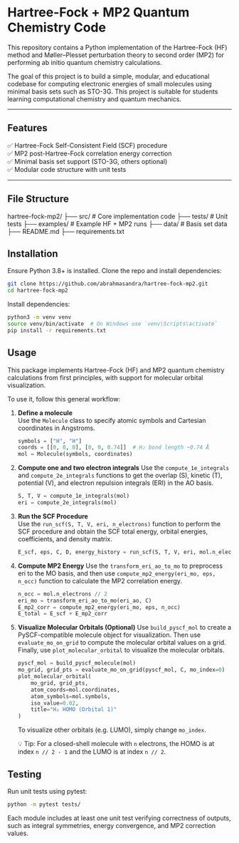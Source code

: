 # Hartree-Fock + MP2 Quantum Chemistry Code

This repository contains a Python implementation of the Hartree-Fock (HF) method and Møller–Plesset perturbation theory to second order (MP2) for performing ab initio quantum chemistry calculations.

The goal of this project is to build a simple, modular, and educational codebase for computing electronic energies of small molecules using minimal basis sets such as STO-3G. This project is suitable for students learning computational chemistry and quantum mechanics.

---

## Features

✅ Hartree-Fock Self-Consistent Field (SCF) procedure  
✅ MP2 post-Hartree-Fock correlation energy correction  
✅ Minimal basis set support (STO-3G, others optional)  
✅ Modular code structure with unit tests

---

## File Structure

hartree-fock-mp2/
├── src/ # Core implementation code
├── tests/ # Unit tests
├── examples/ # Example HF + MP2 runs
├── data/ # Basis set data
├── README.md
├── requirements.txt

## Installation

Ensure Python 3.8+ is installed. Clone the repo and install dependencies:

```bash
git clone https://github.com/abrahmasandra/hartree-fock-mp2.git
cd hartree-fock-mp2
```

Install dependencies:

```bash
python3 -m venv venv
source venv/bin/activate  # On Windows use `venv\Scripts\activate`
pip install -r requirements.txt
```

## Usage

This package implements Hartree-Fock (HF) and MP2 quantum chemistry calculations from first principles, with support for molecular orbital visualization.

To use it, follow this general workflow:

1. **Define a molecule**  
    Use the `Molecule` class to specify atomic symbols and Cartesian coordinates in Angstroms.

    ```python
    symbols = ["H", "H"]
    coords = [[0, 0, 0], [0, 0, 0.74]]  # H₂ bond length ~0.74 Å
    mol = Molecule(symbols, coordinates)
    ```

2. **Compute one and two electron integrals**
    Use the `compute_1e_integrals` and `compute_2e_integrals` functions to get the overlap (S), kinetic (T), potential (V), and electron repulsion integrals (ERI) in the AO basis.

    ```python
    S, T, V = compute_1e_integrals(mol)
    eri = compute_2e_integrals(mol)
    ```

3. **Run the SCF Procedure**  
   Use the `run_scf(S, T, V, eri, n_electrons)` function to perform the SCF procedure and obtain the SCF total energy, orbital energies, coefficients, and density matrix.

   ```python
   E_scf, eps, C, D, energy_history = run_scf(S, T, V, eri, mol.n_electrons)
   ```

4. **Compute MP2 Energy**
    Use the `transform_eri_ao_to_mo` to preprocess eri to the MO basis, and then use `compute_mp2_energy(eri_mo, eps, n_occ)` function to calculate the MP2 correlation energy.

    ```python
    n_occ = mol.n_electrons // 2
    eri_mo = transform_eri_ao_to_mo(eri_ao, C)
    E_mp2_corr = compute_mp2_energy(eri_mo, eps, n_occ)
    E_total = E_scf + E_mp2_corr
    ```

5. **Visualize Molecular Orbitals (Optional)**
    Use `build_pyscf_mol` to create a PySCF-compatible molecule object for visualization. Then use `evaluate_mo_on_grid` to compute the molecular orbital values on a grid. Finally, use `plot_molecular_orbital` to visualize the molecular orbitals.

    ```python
    pyscf_mol = build_pyscf_molecule(mol)
    mo_grid, grid_pts = evaluate_mo_on_grid(pyscf_mol, C, mo_index=0)
    plot_molecular_orbital(
        mo_grid, grid_pts,
        atom_coords=mol.coordinates,
        atom_symbols=mol.symbols,
        iso_value=0.02,
        title="H₂ HOMO (Orbital 1)"
    )
    ```

    To visualize other orbitals (e.g. LUMO), simply change `mo_index`.
    
    💡 Tip: For a closed-shell molecule with `n` electrons, the HOMO is at index `n // 2 - 1` and the LUMO is at index `n // 2`.

## Testing

Run unit tests using pytest:

```bash
python -m pytest tests/
```

Each module includes at least one unit test verifying correctness of outputs, such as integral symmetries, energy convergence, and MP2 correction values.
